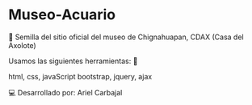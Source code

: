 # Museo-Acuario

:seedling: Semilla del sitio oficial del museo de Chignahuapan, CDAX (Casa del Axolote)

Usamos las siguientes herramientas: :hammer:

html, css, javaScript
bootstrap, jquery, ajax

:computer: Desarrollado por: Ariel Carbajal



